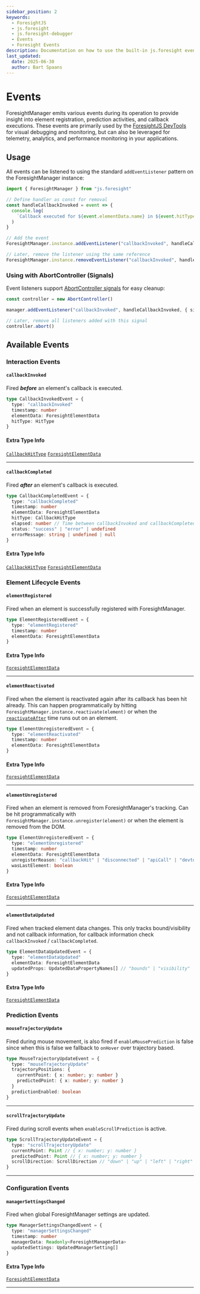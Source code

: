 ```yaml
---
sidebar_position: 2
keywords:
  - ForesightJS
  - js.foresight
  - js.foresight-debugger
  - Events
  - Foresight Events
description: Documentation on how to use the built-in js.foresight events
last_updated:
  date: 2025-06-30
  author: Bart Spaans
---
```


# Events

ForesightManager emits various events during its operation to provide insight into element registration, prediction activities, and callback executions. These events are primarily used by the [ForesightJS DevTools](/docs/getting_started/development_tools) for visual debugging and monitoring, but can also be leveraged for telemetry, analytics, and performance monitoring in your applications.

## Usage

All events can be listened to using the standard `addEventListener` pattern on the ForesightManager instance:

```typescript
import { ForesightManager } from "js.foresight"

// Define handler as const for removal
const handleCallbackInvoked = event => {
  console.log(
    `Callback executed for ${event.elementData.name} in ${event.hitType.kind} mode, which took ${event.elapsed} ms`
  )
}

// Add the event
ForesightManager.instance.addEventListener("callbackInvoked", handleCallbackInvoked)

// Later, remove the listener using the same reference
ForesightManager.instance.removeEventListener("callbackInvoked", handleCallbackInvoked)
```

### Using with AbortController (Signals)

Event listeners support [AbortController signals](https://developer.mozilla.org/en-US/docs/Web/API/AbortController) for easy cleanup:

```typescript
const controller = new AbortController()

manager.addEventListener("callbackInvoked", handleCallbackInvoked, { signal: controller.signal })

// Later, remove all listeners added with this signal
controller.abort()
```

## Available Events

### Interaction Events

#### `callbackInvoked`

Fired **_before_** an element's callback is executed.

```typescript
type CallbackInvokedEvent = {
  type: "callbackInvoked"
  timestamp: number
  elementData: ForesightElementData
  hitType: HitType
}
```

#### Extra Type Info

[`CallbackHitType`](/docs/getting_started/typescript#callbackhittype)
[`ForesightElementData`](/docs/getting_started/typescript#foresightelementdata)

---

#### `callbackCompleted`

Fired **_after_** an element's callback is executed.

```typescript
type CallbackCompletedEvent = {
  type: "callbackCompleted"
  timestamp: number
  elementData: ForesightElementData
  hitType: CallbackHitType
  elapsed: number // Time between callbackInvoked and callbackCompleted
  status: "success" | "error" | undefined
  errorMessage: string | undefined | null
}
```

#### Extra Type Info

[`CallbackHitType`](/docs/getting_started/typescript#callbackhittype)
[`ForesightElementData`](/docs/getting_started/typescript#foresightelementdata)

### Element Lifecycle Events

#### `elementRegistered`

Fired when an element is successfully registered with ForesightManager.

```typescript
type ElementRegisteredEvent = {
  type: "elementRegistered"
  timestamp: number
  elementData: ForesightElementData
}
```

#### Extra Type Info

[`ForesightElementData`](/docs/getting_started/typescript#foresightelementdata)

---

#### `elementReactivated`

Fired when the element is reactivated again after its callback has been hit already. This can happen programmatically by hitting `ForesightManager.instance.reactivate(element)` or when the [`reactivateAfter`](/docs/getting_started/config#element-registration-parameters) time runs out on an element.

```typescript
type ElementUnregisteredEvent = {
  type: "elementReactivated"
  timestamp: number
  elementData: ForesightElementData
}
```

#### Extra Type Info

[`ForesightElementData`](/docs/getting_started/typescript#foresightelementdata)

---

#### `elementUnregistered`

Fired when an element is removed from ForesightManager's tracking. Can be hit programmatically with `ForesightManager.instance.unregister(element)` or when the element is removed from the DOM.

```typescript
type ElementUnregisteredEvent = {
  type: "elementUnregistered"
  timestamp: number
  elementData: ForesightElementData
  unregisterReason: "callbackHit" | "disconnected" | "apiCall" | "devtools" | (string & {})
  wasLastElement: boolean
}
```

#### Extra Type Info

[`ForesightElementData`](/docs/getting_started/typescript#foresightelementdata)

---

#### `elementDataUpdated`

Fired when tracked element data changes. This only tracks bound/visibility and not callback information, for callback information check `callbackInvoked` / `callbackCompleted`.

```typescript
type ElementDataUpdatedEvent = {
  type: "elementDataUpdated"
  elementData: ForesightElementData
  updatedProps: UpdatedDataPropertyNames[] // "bounds" | "visibility"
}
```

#### Extra Type Info

[`ForesightElementData`](/docs/getting_started/typescript#foresightelementdata)

### Prediction Events

#### `mouseTrajectoryUpdate`

Fired during mouse movement, is also fired if `enableMousePrediction` is false since when this is false we fallback to `onHover` over trajectory based.

```typescript
type MouseTrajectoryUpdateEvent = {
  type: "mouseTrajectoryUpdate"
  trajectoryPositions: {
    currentPoint: { x: number; y: number }
    predictedPoint: { x: number; y: number }
  }
  predictionEnabled: boolean
}
```

---

#### `scrollTrajectoryUpdate`

Fired during scroll events when `enableScrollPrediction` is active.

```typescript
type ScrollTrajectoryUpdateEvent = {
  type: "scrollTrajectoryUpdate"
  currentPoint: Point // { x: number; y: number }
  predictedPoint: Point // { x: number; y: number }
  scrollDirection: ScrollDirection // "down" | "up" | "left" | "right"
}
```

---

### Configuration Events

#### `managerSettingsChanged`

Fired when global ForesightManager settings are updated.

```typescript
type ManagerSettingsChangedEvent = {
  type: "managerSettingsChanged"
  timestamp: number
  managerData: Readonly<ForesightManagerData>
  updatedSettings: UpdatedManagerSetting[]
}
```

#### Extra Type Info

[`ForesightElementData`](/docs/getting_started/typescript#foresightelementdata)

---
